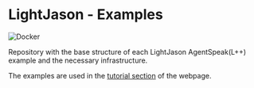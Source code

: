 # LightJason - Examples

![Docker](https://img.shields.io/docker/build/lightjason/examples.svg)

Repository with the base structure of each LightJason AgentSpeak(L++) example and the necessary infrastructure.

The examples are used in the [tutorial section](http://lightjason.org/tutorials) of the webpage.